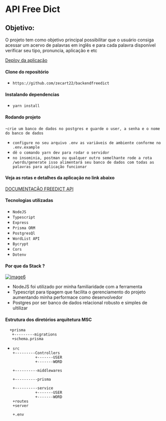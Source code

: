 <h1>API Free Dict</h1>

<h2> Objetivo:</h2>

<p>O projeto tem como objetivo principal possibilitar que o usuário consiga acessar um acervo de palavras em inglês e para cada palavra disponível verificar seu tipo, pronuncia, aplicação e etc</p>

<a href="https://free-dict.herokuapp.com/" title="deploy">Deploy da aplicação</a></br>

<h4> Clone do repositório </h4>

- `https://github.com/zecart22/backendfreedict`

<h4> Instalando dependencias</h4>

- `yarn install`

<h4> Rodando projeto</h4>

-`crie um banco de dados no postgres e guarde o user, a senha e o nome do banco de dados`

- `configure no seu arquivo .env as variáveis de ambiente conforme no .env.example`
- `dê o comando yarn dev para rodar o servidor`
- `no insominia, postman ou qualquer outro semelhante rode a rota /words/generate isso alimentará seu banco de dados com todas as palavras para aplicação funcionar`

<h4> Veja as rotas e detalhes da aplicação no link abaixo</h4>
<a href="https://distinct-domain-f13.notion.site/Free-Dict-API-a2f2c842b8f848d3b1975fa93e209e1f" title="deploy">DOCUMENTAÇÃO FREEDICT API</a></br>

<h4> Tecnologias utilizadas</h4>

- `NodeJS`
- `Typescript`
- `Express`
- `Prisma ORM`
- `PostgresQl`
- `WordList API`
- `Bycrypt`
- `Cors`
- `Dotenv`

<h4> Por que da Stack ?</h4>

<a href="https://ibb.co/fxCMjy4"><img src="https://i.ibb.co/fxCMjy4/image6.png" alt="image6" border="0"></a>

<ul>
  <li> NodeJS foi utilizado por minha familiaridade com a ferramenta</li>
  <li>Typescript para tipagem que facilita o gerenciamento do projeto aumentando minha performace como desenvolvedor</li>
  <li>Postgres por ser banco de dados relacional robusto e simples de ultilizar</li>

</ul>

<h4> Estrutura dos diretórios arquitetura MSC</h4>

      +prisma
       +---------migrations
       +schema.prisma

-     src
      +---------Controllers
                +-------USER
                +-------WORD

      +----------middlewares

      +----------prisma

      +----------service
                +-------USER
                +-------WORD
      +routes
      +server

      +.env
